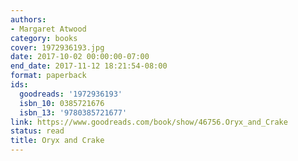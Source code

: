 ```yaml
---
authors:
- Margaret Atwood
category: books
cover: 1972936193.jpg
date: 2017-10-02 00:00:00-07:00
end_date: 2017-11-12 18:21:54-08:00
format: paperback
ids:
  goodreads: '1972936193'
  isbn_10: 0385721676
  isbn_13: '9780385721677'
link: https://www.goodreads.com/book/show/46756.Oryx_and_Crake
status: read
title: Oryx and Crake
---
```


